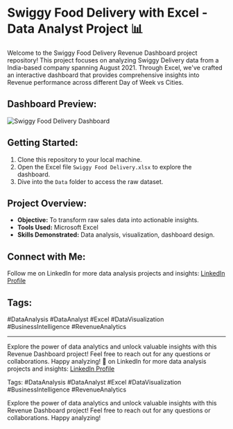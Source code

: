# Swiggy Food Delivery with Excel - Data Analyst Project 📊

Welcome to the Swiggy Food Delivery Revenue Dashboard project repository! This project focuses on analyzing Swiggy Delivery data from a India-based company spanning August 2021. Through Excel, we've crafted an interactive dashboard that provides comprehensive insights into Revenue performance across different Day of Week vs Cities.

## Dashboard Preview:
![Swiggy Food Delivery Dashboard](https://github.com/PremkumarRajendraPrasath/Swiggy-Food-Delivery/assets/166136162/a48e22da-9d01-486a-8c8d-cf8426a0a761)

## Getting Started:
1. Clone this repository to your local machine.
2. Open the Excel file `Swiggy Food Delivery.xlsx` to explore the dashboard.
3. Dive into the `Data` folder to access the raw dataset.

## Project Overview:
- **Objective:** To transform raw sales data into actionable insights.
- **Tools Used:** Microsoft Excel
- **Skills Demonstrated:** Data analysis, visualization, dashboard design.

## Connect with Me:
Follow me on LinkedIn for more data analysis projects and insights: [LinkedIn Profile](https://www.linkedin.com/in/premkumar-rajendraprasath/)

## Tags:
#DataAnalysis #DataAnalyst #Excel #DataVisualization #BusinessIntelligence #RevenueAnalytics

---

Explore the power of data analytics and unlock valuable insights with this Revenue Dashboard project! Feel free to reach out for any questions or collaborations. Happy analyzing! 🚀
on LinkedIn for more data analysis projects and insights: [LinkedIn Profile](https://www.linkedin.com/in/premkumar-rajendraprasath/)

Tags:
#DataAnalysis #DataAnalyst #Excel #DataVisualization #BusinessIntelligence #RevenueAnalytics

Explore the power of data analytics and unlock valuable insights with this Revenue Dashboard project! Feel free to reach out for any questions or collaborations. Happy analyzing! 
